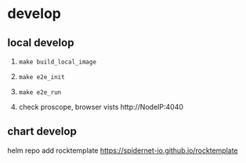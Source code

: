 # develop

## local develop

1. `make build_local_image`

2. `make e2e_init`

3. `make e2e_run`

4. check proscope, browser vists http://NodeIP:4040

## chart develop

helm repo add rocktemplate https://spidernet-io.github.io/rocktemplate
